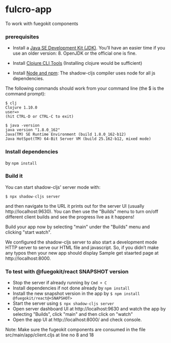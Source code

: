 # fulcro-app
To work with fuegokit components


### prerequisites
- Install a [Java SE Development Kit (JDK)](https://clojure.org/guides/getting_started). You’ll have an easier time if you use an older version: 8. OpenJDK or the official one is fine.

- Install [Clojure CLI Tools](https://clojure.org/guides/getting_started) (Installing clojure would be sufficient)

- Install [Node and npm](https://nodejs.org/en/): The shadow-cljs compiler uses node for all js dependencies.

The following commands should work from your command line (the $ is the command prompt):

    $ clj
    Clojure 1.10.0
    user=>
    (hit CTRL-D or CTRL-C to exit)

    $ java -version
    java version "1.8.0_162"
    Java(TM) SE Runtime Environment (build 1.8.0_162-b12)
    Java HotSpot(TM) 64-Bit Server VM (build 25.162-b12, mixed mode)
    
### Install dependencies
by `npm install`

### Build it
You can start shadow-cljs' server mode with:

    $ npx shadow-cljs server
and then navigate to the URL it prints out for the server UI (usually http://localhost:9630).
You can then use the "Builds" menu to turn on/off different client builds and see the progress live as it happens!

Build your app now by selecting "main" under the "Builds" menu and clicking "start watch".

We configured the shadow-cljs server to also start a development mode HTTP server to serve our HTML file and javascript.
So, if you didn’t make any typos then your new app should display Sample get staarted page at http://localhost:8000.

### To test with @fuegokit/react SNAPSHOT version
- Stop the server if already running by `Cmd + C`
- Install dependencies if not done already by `npm install`
- Install the new snapshot version in the app by
     `$ npm install @fuegokit/react@<SNAPSHOT>`
- Start the server using
     `$ npx shadow-cljs server`
- Open server dashboard UI at http://localhost:9630 and watch the app by selecting "Builds", click "main" and then click on "watch"
- Open the app UI at http://localhost:8000/ and check console.

Note: Make sure the fugeokit components are consumed in  the file src/main/app/client.cljs at line no 8 and 18